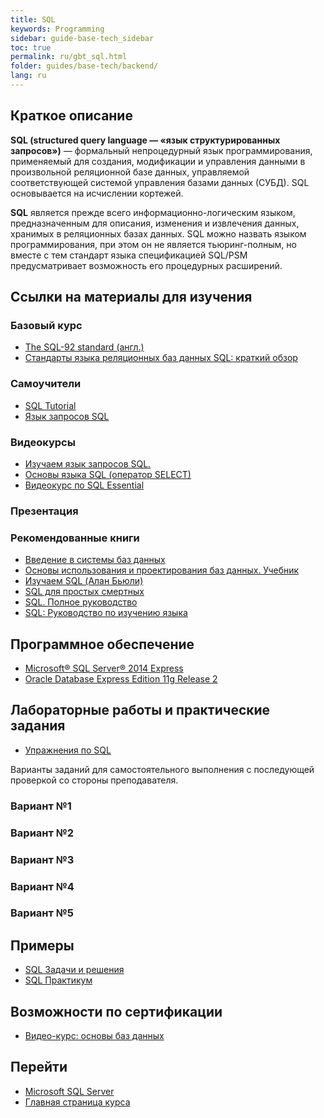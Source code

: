 ```yaml
---
title: SQL
keywords: Programming
sidebar: guide-base-tech_sidebar
toc: true
permalink: ru/gbt_sql.html
folder: guides/base-tech/backend/
lang: ru
---
```

## Краткое описание

**SQL (structured query language — «язык структурированных запросов»)** — формальный непроцедурный язык программирования, применяемый для создания, модификации и управления данными в произвольной реляционной базе данных, управляемой соответствующей системой управления базами данных (СУБД). SQL основывается на исчислении кортежей.

**SQL** является прежде всего информационно-логическим языком, предназначенным для описания, изменения и извлечения данных, хранимых в реляционных базах данных. SQL можно назвать языком программирования, при этом он не является тьюринг-полным, но вместе с тем стандарт языка спецификацией SQL/PSM предусматривает возможность его процедурных расширений.

##  Ссылки на материалы для изучения

### Базовый курс

* [The SQL-92 standard (англ.)](http://www.contrib.andrew.cmu.edu/~shadow/sql/sql1992.txt)
* [Стандарты языка реляционных баз данных SQL: краткий обзор](http://citforum.ru/database/articles/art_2.shtml)

### Самоучители

* [SQL Tutorial](http://www.w3schools.com/sql/default.asp)
* [Язык запросов SQL](https://sql-language.ru/)

### Видеокурсы

* [Изучаем язык запросов SQL.](https://www.youtube.com/playlist?list=PLeYxjiX1MAInukqt-0XKbG9qP2j0QovZH)
* [Основы языка SQL (оператор SELECT)](https://www.youtube.com/playlist?list=PLN8vGBeK3TUrCfB6EdES5oQtXXTXFPnzT)
* [Видеокурс по SQL Essential](https://www.youtube.com/playlist?list=PLvItDmb0sZw_NDm3pDMQ4_9bV_zKzBmNv)

### Презентация

### Рекомендованные книги

* [Введение в системы баз данных](http://www.ozon.ru/context/detail/id/136880774/)
* [Основы использования и проектирования баз данных. Учебник](http://www.ozon.ru/context/detail/id/34086181/)
* [Изучаем SQL (Алан Бьюли)](http://www.ozon.ru/context/detail/id/3291513/)
* [SQL для простых смертных](http://www.ozon.ru/context/detail/id/24939188/)
* [SQL. Полное руководство](http://www.ozon.ru/context/detail/id/31124973/)
* [SQL: Руководство по изучению языка](https://books.google.ru/books?id=XVnRAAAAQBAJ&pg=PA15&lpg=PA15&dq=sql:1992&source=bl&ots=IydSQak2Iz&sig=TplQOrfotnkk8qfE6vkb9kTrHX4&hl=ru&sa=X&ved=0ahUKEwiwosm2tfvRAhVMMJoKHTM0CAMQ6AEIRTAH#v=onepage&q=sql%3A1992&f=false)

## Программное обеспечение

* [Microsoft® SQL Server® 2014 Express](https://www.microsoft.com/ru-ru/download/details.aspx?id=42299)
* [Oracle Database Express Edition 11g Release 2](http://www.oracle.com/technetwork/database/database-technologies/express-edition/downloads/index.html)

## Лабораторные работы и практические задания

* [Упражнения по SQL](http://sql-ex.ru/)

Варианты заданий для самостоятельного выполнения с последующей проверкой со стороны преподавателя.

### Вариант №1

### Вариант №2

### Вариант №3

### Вариант №4

### Вариант №5

## Примеры

* [SQL Задачи и решения](http://www.sql-tutorial.ru/ru/content.html)
* [SQL Практикум](https://www.youtube.com/playlist?list=PLvItDmb0sZw-WX3dpyJJcuIyy6i2dT7FA)

## Возможности по сертификации

* [Видео-курс: основы баз данных](https://geekbrains.ru/courses/86)

## Перейти

* [Microsoft SQL Server](gbt_mssql.html)
* [Главная страница курса](gbt_landing-page.html)
